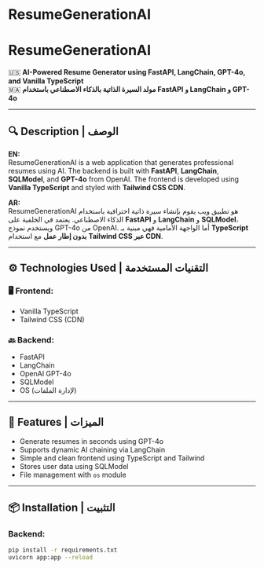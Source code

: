 # ResumeGenerationAI
# ResumeGenerationAI

🇺🇸 **AI-Powered Resume Generator using FastAPI, LangChain, GPT-4o, and Vanilla TypeScript**  
🇲🇦 **مولد السيرة الذاتية بالذكاء الاصطناعي باستخدام FastAPI و LangChain و GPT-4o**

---

## 🔍 Description | الوصف

**EN:**  
ResumeGenerationAI is a web application that generates professional resumes using AI. The backend is built with **FastAPI**, **LangChain**, **SQLModel**, and **GPT-4o** from OpenAI. The frontend is developed using **Vanilla TypeScript** and styled with **Tailwind CSS CDN**.  

**AR:**  
ResumeGenerationAI هو تطبيق ويب يقوم بإنشاء سيرة ذاتية احترافية باستخدام الذكاء الاصطناعي. يعتمد في الخلفية على **FastAPI** و **LangChain** و **SQLModel**، ويستخدم نموذج GPT-4o من OpenAI. أما الواجهة الأمامية فهي مبنية بـ **TypeScript بدون إطار عمل** مع استخدام **Tailwind CSS عبر CDN**.

---

## ⚙️ Technologies Used | التقنيات المستخدمة

### 🖥️ Frontend:
- Vanilla TypeScript
- Tailwind CSS (CDN)

### 🔙 Backend:
- FastAPI
- LangChain
- OpenAI GPT-4o
- SQLModel
- OS (لإدارة الملفات)

---

## 🚀 Features | الميزات

- Generate resumes in seconds using GPT-4o  
- Supports dynamic AI chaining via LangChain  
- Simple and clean frontend using TypeScript and Tailwind  
- Stores user data using SQLModel  
- File management with `os` module  

---

## 📦 Installation | التثبيت

### Backend:
```bash
pip install -r requirements.txt
uvicorn app:app --reload
